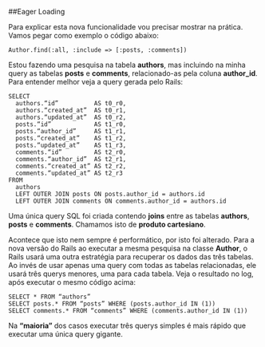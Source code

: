 ##Eager Loading

Para explicar esta nova funcionalidade vou precisar mostrar na prática. Vamos pegar como exemplo o código abaixo:

	Author.find(:all, :include => [:posts, :comments])
	
Estou fazendo uma pesquisa na tabela **authors**, mas incluindo na minha query as tabelas **posts** e **comments**, relacionado-as pela coluna **author_id**. Para entender melhor veja a query gerada pelo Rails:

	SELECT
	  authors.“id”          AS t0_r0,
	  authors.“created_at”  AS t0_r1,
	  authors.“updated_at”  AS t0_r2,
	  posts.“id”            AS t1_r0,
	  posts.“author_id”     AS t1_r1,
	  posts.“created_at”    AS t1_r2,
	  posts.“updated_at”    AS t1_r3,
	  comments.“id”         AS t2_r0,
	  comments.“author_id”  AS t2_r1,
	  comments.“created_at” AS t2_r2,
	  comments.“updated_at” AS t2_r3
	FROM
	  authors
	  LEFT OUTER JOIN posts ON posts.author_id = authors.id
	  LEFT OUTER JOIN comments ON comments.author_id = authors.id
	
Uma única query SQL foi criada contendo **joins** entre as tabelas **authors**, **posts** e **comments**. Chamamos isto de **produto cartesiano**.

Acontece que isto nem sempre é performático, por isto foi alterado. Para a nova versão do Rails ao executar a mesma pesquisa na classe **Author**, o Rails usará uma outra estratégia para recuperar os dados das três tabelas. Ao invés de usar apenas uma query com todas as tabelas relacionadas, ele usará três querys menores, uma para cada tabela. Veja o resultado no log, após executar o mesmo código acima:

	SELECT * FROM “authors”
	SELECT posts.* FROM “posts” WHERE (posts.author_id IN (1))
	SELECT comments.* FROM “comments” WHERE (comments.author_id IN (1))

Na **“maioria”** dos casos executar três querys simples é mais rápido que executar uma única query gigante.